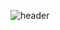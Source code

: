 ![header](https://capsule-render.vercel.app/api?type=waving&&color=0:005aff,100:005aff&height=300&section=header&text=hanmadi%20render&fontSize=90)
